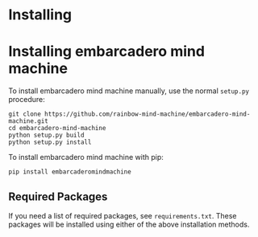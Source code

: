 # Installing

# Installing embarcadero mind machine

To install embarcadero mind machine manually, use the 
normal `setup.py` procedure:

```
git clone https://github.com/rainbow-mind-machine/embarcadero-mind-machine.git
cd embarcadero-mind-machine
python setup.py build 
python setup.py install
```

To install embarcadero mind machine with pip:

```
pip install embarcaderomindmachine
```

## Required Packages

If you need a list of required packages, see `requirements.txt`.
These packages will be installed using either of the above 
installation methods.

